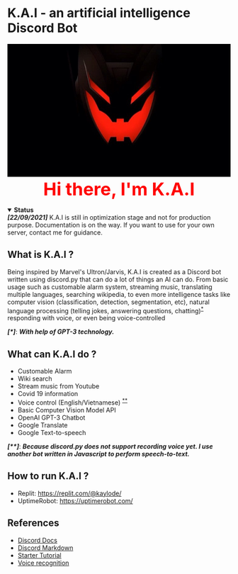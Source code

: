 # K.A.I - an artificial intelligence Discord Bot

<p align="center">
 <a><img height=300px src="./avatar/kai.jpg"></a>
  <br>
  <a style="font-size: 40px; color:red;"> <strong> Hi there, I'm K.A.I </strong> </a>
</p>


<details open>
 <summary><strong>Status</strong></summary>
 <strong><i>[22/09/2021]</i></strong> K.A.I is still in optimization stage and not for production purpose. Documentation is on the way. If you want to use for your own server, contact me for guidance. 
</details>

## What is K.A.I ?
Being inspired by Marvel's Ultron/Jarvis, K.A.I is created as a Discord bot written using discord.py that can do a lot of things an AI can do. From basic usage such as customable alarm system, streaming music, translating multiple languages, searching wikipedia, to even more intelligence tasks like computer vision (classification, detection, segmentation, etc), natural language processing (telling jokes, answering questions, chatting)<sup>[*](#myfootnote1)</sup> responding with voice, or even being voice-controlled 

<a name="myfootnote1"><strong><i>[*]</i></strong></a>: **_With help of GPT-3 technology._**

## What can K.A.I do ?
- Customable Alarm
- Wiki search
- Stream music from Youtube
- Covid 19 information
- Voice control (English/Vietnamese) <sup>[**](#myfootnote1)</sup>
- Basic Computer Vision Model API
- OpenAI GPT-3 Chatbot
- Google Translate
- Google Text-to-speech 

<a name="myfootnote1"><strong><i>[**]</i></strong></a>: **_Because discord.py does not support recording voice yet. I use another bot written in Javascript to perform speech-to-text._**

## How to run K.A.I ?
- Replit: https://replit.com/@kaylode/
- UptimeRobot: https://uptimerobot.com/

## References
- [Discord Docs](https://github.com/Rapptz/discord.py/tree/v1.7.3/examples)
- [Discord Markdown](https://gist.github.com/matthewzring/9f7bbfd102003963f9be7dbcf7d40e51)
- [Starter Tutorial](https://www.freecodecamp.org/news/create-a-discord-bot-with-python/)
- [Voice recognition](https://github.com/Rei-x/discord-speech-recognition)
